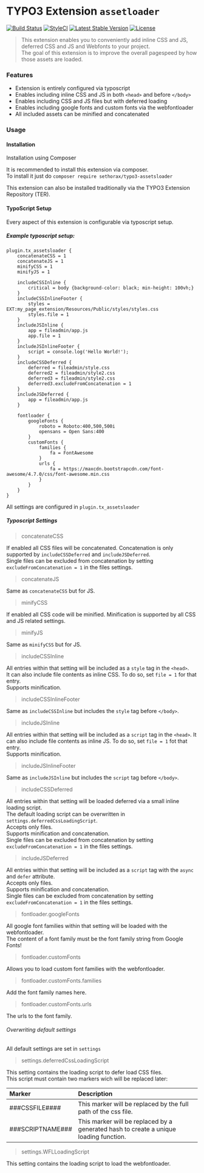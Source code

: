 # TYPO3 Extension ``assetloader``

[![Build Status](https://travis-ci.org/Sethorax/typo3-assetloader.svg?branch=master)](https://travis-ci.org/Sethorax/typo3-assetloader)
[![StyleCI](https://styleci.io/repos/89864781/shield?branch=master)](https://styleci.io/repos/89864781)
[![Latest Stable Version](https://poser.pugx.org/sethorax/typo3-assetloader/v/stable)](https://packagist.org/packages/sethorax/typo3-assetloader)
[![License](https://poser.pugx.org/sethorax/typo3-assetloader/license)](https://packagist.org/packages/sethorax/typo3-assetloader)

> This extension enables you to conveniently add inline CSS and JS, deferred CSS and JS and Webfonts to your project.  
> The goal of this extension is to improve the overall pagespeed by how those assets are loaded.

### Features

- Extension is entirely configured via typoscript
- Enables including inline CSS and JS in both `<head>` and before `</body>`
- Enables including CSS and JS files but with deferred loading
- Enables including google fonts and custom fonts via the webfontloader
- All included assets can be minified and concatenated

### Usage

#### Installation

Installation using Composer

It is recommended to install this extension via composer.  
To install it just do `composer require sethorax/typo3-assetsloader`

This extension can also be installed traditionally via the TYPO3 Extension Repository (TER).


#### TypoScript Setup

Every aspect of this extension is configurable via typoscript setup.


##### Example typoscript setup:
```
plugin.tx_assetsloader {
    concatenateCSS = 1
    concatenateJS = 1
    minifyCSS = 1
    minifyJS = 1

    includeCSSInline {
        critical = body {background-color: black; min-height: 100vh;}          
    }
    includeCSSInlineFooter {
        styles = EXT:my_page_extension/Resources/Public/styles/styles.css
        styles.file = 1
    }
    includeJSInline {
        app = fileadmin/app.js
        app.file = 1
    }
    includeJSInlineFooter {
        script = console.log('Hello World!');
    }
    includeCSSDeferred {
        deferred = fileadmin/style.css
        deferred2 = fileadmin/style2.css
        deferred3 = fileadmin/style2.css
        deferred3.excludeFromConcatenation = 1
    }
    includeJSDeferred {
        app = fileadmin/app.js  
    }

    fontloader {
        googleFonts {
            roboto = Roboto:400,500,500i
            opensans = Open Sans:400
        }
        customFonts {
            families {
                fa = FontAwesome  
            }
            urls {
                fa = https://maxcdn.bootstrapcdn.com/font-awesome/4.7.0/css/font-awesome.min.css
            }
        }
    }
}
```

All settings are configured in `plugin.tx_assetsloader`

##### Typoscript Settings

> concatenateCSS

If enabled all CSS files will be concatenated. Concatenation is only supported by `includeCSSDeferred` and `includeJSDeferred`.  
Single files can be excluded from concatenation by setting `excludeFromConcatenation = 1` in the files settings.  

> concatenateJS

Same as `concatenateCSS` but for JS.

> minifyCSS

If enabled all CSS code will be minified. Minification is supported by all CSS and JS related settings.

> minifyJS

Same as `minifyCSS` but for JS.

> includeCSSInline

All entries within that setting will be included as a `style` tag in the `<head>`.  
It can also include file contents as inline CSS. To do so, set `file = 1` for that entry.  
Supports minification.

> includeCSSInlineFooter

Same as `includeCSSInline` but includes the `style` tag before `</body>`.

> includeJSInline

All entries within that setting will be included as a `script` tag in the `<head>`.
It can also include file contents as inline JS. To do so, set `file = 1` fot that entry.  
Supports minification.

> includeJSInlineFooter

Same as `includeJSInline` but includes the `script` tag before `</body>`.

> includeCSSDeferred

All entries within that setting will be loaded deferred via a small inline loading script.  
The default loading script can be overwritten in `settings.deferredCssLoadingScript`.  
Accepts only files.  
Supports minification and concatenation.  
Single files can be excluded from concatenation by setting `excludeFromConcatenation = 1` in the files settings.

> includeJSDeferred

All entries within that setting will be included as a `script` tag with the `async` and `defer` attribute.  
Accepts only files.  
Supports minification and concatenation.  
Single files can be excluded from concatenation by setting `excludeFromConcatenation = 1` in the files settings.

> fontloader.googleFonts

All google font families within that setting will be loaded with the webfontloader.  
The content of a font family must be the font family string from Google Fonts!

> fontloader.customFonts

Allows you to load custom font families with the webfontloader.

> fontloader.customFonts.families

Add the font family names here.

> fontloader.customFonts.urls

The urls to the font family.


###### Overwriting default settings

All default settings are set in `settings`

> settings.deferredCssLoadingScript

This setting contains the loading script to defer load CSS files.  
This script must contain two markers wich will be replaced later:

|Marker|Description|
|:---|:---|
|###CSSFILE####|This marker will be replaced by the full path of the css file.|
|###SCRIPTNAME###|This marker will be replaced by a generated hash to create a unique loading function.|

> settings.WFLLoadingScript

This setting contains the loading script to load the webfontloader.